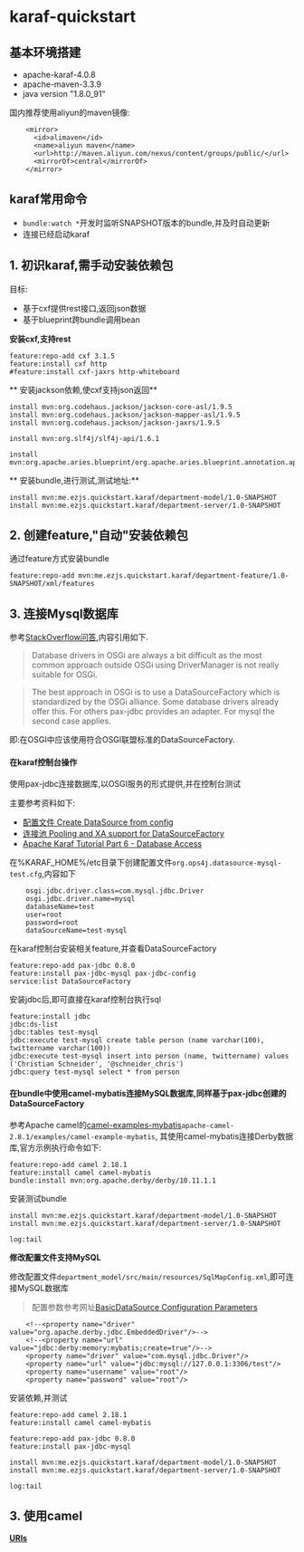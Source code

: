 # karaf-quickstart
## 基本环境搭建
* apache-karaf-4.0.8
* apache-maven-3.3.9
* java version "1.8.0_91"

国内推荐使用aliyun的maven镜像:
```
	<mirror>
      <id>alimaven</id>
      <name>aliyun maven</name>
      <url>http://maven.aliyun.com/nexus/content/groups/public/</url>
      <mirrorOf>central</mirrorOf>
    </mirror>
```

## karaf常用命令
* `bundle:watch *`开发时监听SNAPSHOT版本的bundle,并及时自动更新
* 连接已经启动karaf

## 1. 初识karaf,需手动安装依赖包
目标:

* 基于cxf提供rest接口,返回json数据
* 基于blueprint跨bundle调用bean

**安装cxf,支持rest**

	feature:repo-add cxf 3.1.5
	feature:install cxf http
	#feature:install cxf-jaxrs http-whiteboard

** 安装jackson依赖,使cxf支持json返回**

	install mvn:org.codehaus.jackson/jackson-core-asl/1.9.5
	install mvn:org.codehaus.jackson/jackson-mapper-asl/1.9.5
	install mvn:org.codehaus.jackson/jackson-jaxrs/1.9.5

	install mvn:org.slf4j/slf4j-api/1.6.1

	install mvn:org.apache.aries.blueprint/org.apache.aries.blueprint.annotation.api/0.3

** 安装bundle,进行测试,测试地址:**

	install mvn:me.ezjs.quickstart.karaf/department-model/1.0-SNAPSHOT
	install mvn:me.ezjs.quickstart.karaf/department-server/1.0-SNAPSHOT

## 2. 创建feature,"自动"安装依赖包
通过feature方式安装bundle

	feature:repo-add mvn:me.ezjs.quickstart.karaf/department-feature/1.0-SNAPSHOT/xml/features

## 3. 连接Mysql数据库
参考[StackOverflow问答](http://stackoverflow.com/questions/31004170/com-mysql-jdbc-driver-not-found-by-bundle-in-karaf#answers),内容引用如下.

> Database drivers in OSGi are always a bit difficult as the most common approach outside OSGi using DriverManager is not really suitable for OSGi.

> The best approach in OSGi is to use a DataSourceFactory which is standardized by the OSGi alliance. Some database drivers already offer this. For others pax-jdbc provides an adapter. For mysql the second case applies.

即:在OSGI中应该使用符合OSGI联盟标准的DataSourceFactory.

#### 在karaf控制台操作
使用pax-jdbc连接数据库,以OSGI服务的形式提供,并在控制台测试

主要参考资料如下:

* [配置文件 Create DataSource from config](https://ops4j1.jira.com/wiki/display/PAXJDBC/Create+DataSource+from+config)
* [连接池 Pooling and XA support for DataSourceFactory](https://ops4j1.jira.com/wiki/display/PAXJDBC/Pooling+and+XA+support+for+DataSourceFactory)
* [Apache Karaf Tutorial Part 6 - Database Access](http://www.liquid-reality.de/display/liquid/2012/01/13/Apache+Karaf+Tutorial+Part+6+-+Database+Access)

在%KARAF_HOME%/etc目录下创建配置文件`org.ops4j.datasource-mysql-test.cfg`,内容如下
```
	osgi.jdbc.driver.class=com.mysql.jdbc.Driver
	osgi.jdbc.driver.name=mysql
	databaseName=test
	user=root
	password=root
	dataSourceName=test-mysql
```

在karaf控制台安装相关feature,并查看DataSourceFactory

	feature:repo-add pax-jdbc 0.8.0
	feature:install pax-jdbc-mysql pax-jdbc-config
	service:list DataSourceFactory

安装jdbc后,即可直接在karaf控制台执行sql

	feature:install jdbc
	jdbc:ds-list
	jdbc:tables test-mysql
	jdbc:execute test-mysql create table person (name varchar(100), twittername varchar(100))
	jdbc:execute test-mysql insert into person (name, twittername) values ('Christian Schneider', '@schneider_chris')
	jdbc:query test-mysql select * from person

#### 在bundle中使用camel-mybatis连接MySQL数据库,同样基于pax-jdbc创建的DataSourceFactory

参考Apache camel的[camel-examples-mybatis](https://github.com/apache/camel/tree/master/examples/camel-example-mybatis)`apache-camel-2.8.1/examples/camel-example-mybatis`, 其使用camel-mybatis连接Derby数据库,官方示例执行命令如下:

	feature:repo-add camel 2.18.1
	feature:install camel camel-mybatis
	bundle:install mvn:org.apache.derby/derby/10.11.1.1

安装测试bundle

	install mvn:me.ezjs.quickstart.karaf/department-model/1.0-SNAPSHOT
	install mvn:me.ezjs.quickstart.karaf/department-server/1.0-SNAPSHOT

	log:tail

**修改配置文件支持MySQL**

修改配置文件`department_model/src/main/resources/SqlMapConfig.xml`,即可连接MySQL数据库
> 配置参数参考网址[BasicDataSource Configuration Parameters](http://commons.apache.org/proper/commons-dbcp/configuration.html)
```
	<!--<property name="driver" value="org.apache.derby.jdbc.EmbeddedDriver"/>-->
	<!--<property name="url" value="jdbc:derby:memory:mybatis;create=true"/>-->
	<property name="driver" value="com.mysql.jdbc.Driver"/>
	<property name="url" value="jdbc:mysql://127.0.0.1:3306/test"/>
	<property name="username" value="root"/>
	<property name="password" value="root"/>
```

安装依赖,并测试

	feature:repo-add camel 2.18.1
	feature:install camel camel-mybatis

	feature:repo-add pax-jdbc 0.8.0
	feature:install pax-jdbc-mysql

	install mvn:me.ezjs.quickstart.karaf/department-model/1.0-SNAPSHOT
	install mvn:me.ezjs.quickstart.karaf/department-server/1.0-SNAPSHOT

	log:tail


## 3. 使用camel
**[URIs](http://camel.apache.org/uris.html)**




